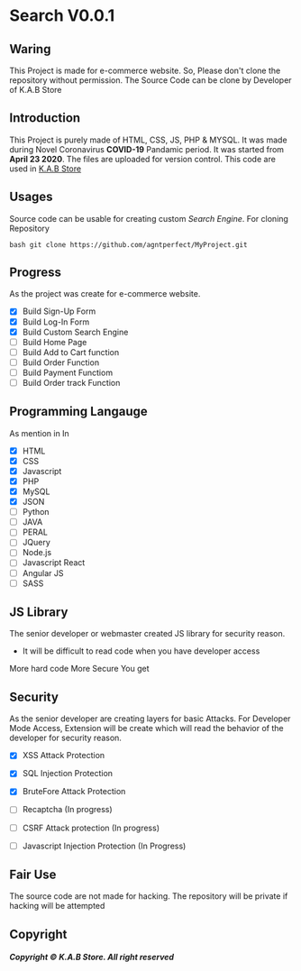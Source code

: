# Search V0.0.1
## Waring
This Project is made for e-commerce website. So, Please don't clone the repository without permission.
The Source Code can be clone by Developer of K.A.B Store

## Introduction
This Project is purely made of HTML, CSS, JS, PHP & MYSQL. It was made during Novel Coronavirus **COVID-19** Pandamic period. It was started from __April 23 2020__. The files are uploaded for version control. This code are used in [K.A.B Store](https://www.kabstore.com.np)

## Usages
Source code can be usable for creating custom _Search Engine_. 
For cloning Repository

```bash git clone https://github.com/agntperfect/MyProject.git ```

## Progress
As the project was create for e-commerce website.
- [x] Build Sign-Up Form
- [X] Build Log-In Form
- [X] Build Custom Search Engine
- [ ] Build Home Page
- [ ] Build Add to Cart function
- [ ] Build Order Function
- [ ] Build Payment Functiom
- [ ] Build Order track Function

## Programming Langauge
As mention in In
- [x] HTML
- [x] CSS
- [x] Javascript
- [x] PHP
- [x] MySQL
- [x] JSON
- [ ] Python
- [ ] JAVA
- [ ] PERAL
- [ ] JQuery
- [ ] Node.js
- [ ] Javascript React
- [ ] Angular JS
- [ ] SASS

## JS  Library
The senior developer or webmaster created JS library for security reason.
- It will be difficult to read code when you have developer access

More hard code More Secure You get

## Security
As the senior developer are creating layers for basic Attacks. For Developer Mode Access, Extension will be create which will read the behavior of the developer for security reason.

- [x] XSS Attack Protection
- [x] SQL Injection Protection
- [x] BruteFore Attack Protection
- [ ] Recaptcha (In progress)
- [ ] CSRF Attack protection (In progress)
- [ ] Javascript Injection Protection (In Progress)


## Fair Use
The source code are not made for hacking. The repository will be private if hacking will be attempted

## Copyright 
##### Copyright © K.A.B Store. All right reserved
